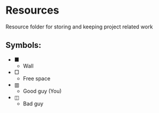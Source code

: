 # Resources
Resource folder for storing and keeping project related work

## Symbols:
* ■
    * Wall
* □
    * Free space
* ▥
    * Good guy (You)
* ◫
    * Bad guy

